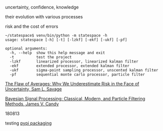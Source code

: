 uncertainty, confidence, knowledge

their evolution with various processes

risk and the cost of errors

    ~/statespace$ venv/bin/python -m statespace -h
    usage: statespace [-h] [-t] [-lzkf] [-ekf] [-ukf] [-pf]
    
    optional arguments:
      -h, --help  show this help message and exit
      -t          test the project
      -lzkf       linearized processor, linearized kalman filter
      -ekf        extended processor, extended kalman filter
      -ukf        sigma-point sampling processor, unscented kalman filter
      -pf         sequential monte carlo processor, particle filter

[The Flaw of Averages: Why We Underestimate Risk in the Face of Uncertainty, Sam L. Savage](http://a.co/cDDBO9p)

[Bayesian Signal Processing: Classical, Modern, and Particle Filtering Methods, James V. Candy](http://a.co/gp4upXd)

180813

testing [pypi packaging](https://test.pypi.org/project/statespace/) 

